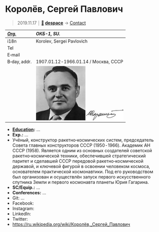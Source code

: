 # Королёв, Сергей Павлович
> 2019.11.17 ┊ **[🚀](../index/index.md) [despace](index.md)** → [Contact](contact.md)

|*[Org.](contact.md)*|*ОКБ-1, SU.*|
|:--|:--|
|i18n| Korolev, Sergei Pavlovich |
|Tel| |
|E‑mail| |
|B‑day, addr.| 1907.01.12 ‑ 1966.01.14 / Москва, СССР |
|| [![](f/contact/k/korolev_001_photo_thumb.jpg)](f/contact/k/korolev_001_photo.jpg) [![](f/contact/k/korolev_001_sign_thumb.jpg)](f/contact/k/korolev_001_sign.png) |

   - **[Education](edu.md):** …
   - **Exp.:** …
   - Учёный, конструктор ракетно‑космических систем, председатель Совета главных конструкторов СССР (1950 ‑ 1966). Академик АН СССР (1958). Является одним из основных создателей советской ракетно‑космической техники, обеспечившей стратегический паритет и сделавшей СССР передовой ракетно‑космической державой, и ключевой фигурой в освоении человеком космоса, основателем практической космонавтики. Под его руководством был организован и осуществлён запуск первого искусственного спутника Земли и первого космонавта планеты Юрия Гагарина.
   - **SC/Equip.:** …
   - **Conferences:** …
   - Git: …
   - Facebook: 
   - Instagram: 
   - LinkedIn: 
   - Twitter: 
   - <https://ru.wikipedia.org/wiki/Королёв,_Сергей_Павлович>
